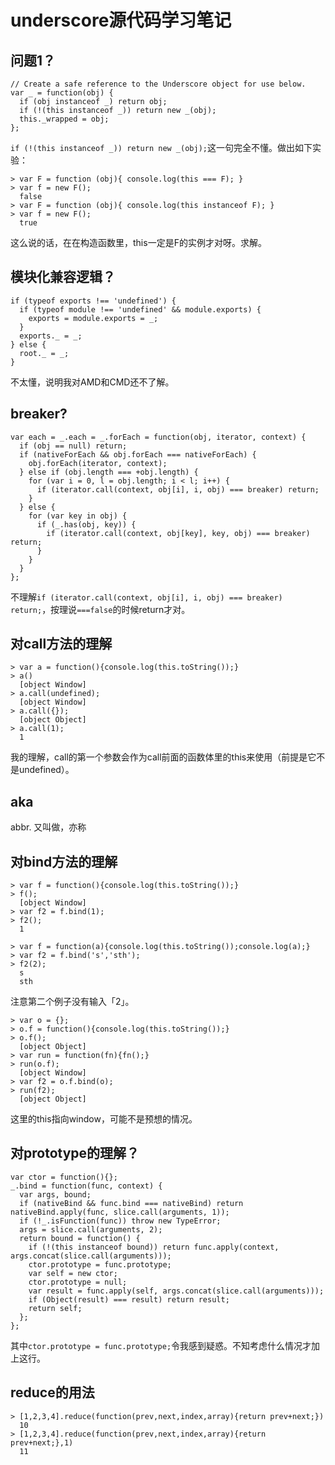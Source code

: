 # underscore源代码学习笔记

## 问题1？

	// Create a safe reference to the Underscore object for use below.
	var _ = function(obj) {
	  if (obj instanceof _) return obj;
	  if (!(this instanceof _)) return new _(obj);
	  this._wrapped = obj;
	};

`if (!(this instanceof _)) return new _(obj);`这一句完全不懂。做出如下实验：

	> var F = function (obj){ console.log(this === F); }
	> var f = new F();
	  false
	> var F = function (obj){ console.log(this instanceof F); }
	> var f = new F();
	  true

这么说的话，在在构造函数里，this一定是F的实例才对呀。求解。

## 模块化兼容逻辑？

	if (typeof exports !== 'undefined') {
	  if (typeof module !== 'undefined' && module.exports) {
	    exports = module.exports = _;
	  }
	  exports._ = _;
	} else {
	  root._ = _;
	}

不太懂，说明我对AMD和CMD还不了解。

## breaker?

	var each = _.each = _.forEach = function(obj, iterator, context) {
	  if (obj == null) return;
	  if (nativeForEach && obj.forEach === nativeForEach) {
	    obj.forEach(iterator, context);
	  } else if (obj.length === +obj.length) {
	    for (var i = 0, l = obj.length; i < l; i++) {
	      if (iterator.call(context, obj[i], i, obj) === breaker) return;
	    }
	  } else {
	    for (var key in obj) {
	      if (_.has(obj, key)) {
	        if (iterator.call(context, obj[key], key, obj) === breaker) return;
	      }
	    }
	  }
	};
 
不理解`if (iterator.call(context, obj[i], i, obj) === breaker) return;`，按理说`===false`的时候return才对。

## 对call方法的理解

	> var a = function(){console.log(this.toString());}
	> a()
	  [object Window]
	> a.call(undefined);
	  [object Window]
	> a.call({});
	  [object Object]
	> a.call(1);
	  1

我的理解，call的第一个参数会作为call前面的函数体里的this来使用（前提是它不是undefined）。

## aka

abbr. 又叫做，亦称

## 对bind方法的理解

	> var f = function(){console.log(this.toString());}
	> f();
	  [object Window]
	> var f2 = f.bind(1);
	> f2();
	  1
	
	> var f = function(a){console.log(this.toString());console.log(a);}
	> var f2 = f.bind('s','sth');
	> f2(2);
	  s
	  sth

注意第二个例子没有输入「2」。

	> var o = {};
	> o.f = function(){console.log(this.toString());}
	> o.f();
	  [object Object]
	> var run = function(fn){fn();}
	> run(o.f);
	  [object Window]
	> var f2 = o.f.bind(o);
	> run(f2);
	  [object Object]
这里的this指向window，可能不是预想的情况。

## 对prototype的理解？

	var ctor = function(){};
	_.bind = function(func, context) {
	  var args, bound;
	  if (nativeBind && func.bind === nativeBind) return nativeBind.apply(func, slice.call(arguments, 1));
	  if (!_.isFunction(func)) throw new TypeError;
	  args = slice.call(arguments, 2);
	  return bound = function() {
	    if (!(this instanceof bound)) return func.apply(context, args.concat(slice.call(arguments)));
	    ctor.prototype = func.prototype;
	    var self = new ctor;
	    ctor.prototype = null;
	    var result = func.apply(self, args.concat(slice.call(arguments)));
	    if (Object(result) === result) return result;
	    return self;
	  };
	};

其中`ctor.prototype = func.prototype;`令我感到疑惑。不知考虑什么情况才加上这行。

## reduce的用法

	> [1,2,3,4].reduce(function(prev,next,index,array){return prev+next;})
	  10
	> [1,2,3,4].reduce(function(prev,next,index,array){return prev+next;},1)
	  11